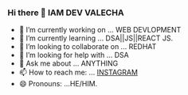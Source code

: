 
### Hi there 👋 IAM DEV VALECHA

- 🔭 I’m currently working on ... WEB DEVLOPMENT
- 🌱 I’m currently learning ... DSA||JS||REACT JS.
- 👯 I’m looking to collaborate on ... REDHAT 
- 🤔 I’m looking for help with ... DSA
- 💬 Ask me about ... ANYTHING 
- 📫 How to reach me: ... [INSTAGRAM](https://www.instagram.com/iamdevvalecha/)
- 😄 Pronouns: ...HE/HIM.

